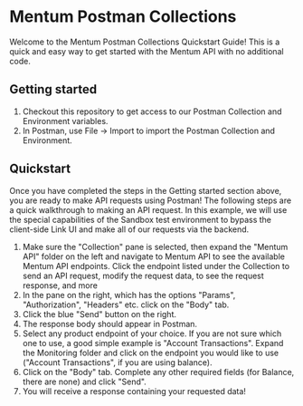 # Mentum Postman Collections

Welcome to the Mentum Postman Collections Quickstart Guide! This is a quick and easy way to get started with the Mentum API with no additional code.

## Getting started

1. Checkout this repository to get access to our Postman Collection and Environment variables.
2. In Postman, use File → Import to import the Postman Collection and Environment.

## Quickstart

Once you have completed the steps in the Getting started section above, you are ready to make API requests using Postman! The following steps are a quick walkthrough to making an API request. In this example, we will use the special capabilities of the Sandbox test environment to bypass the client-side Link UI and make all of our requests via the backend.

1. Make sure the "Collection" pane is selected, then expand the "Mentum API" folder on the left and navigate to Mentum API to see the available Mentum API endpoints. Click the endpoint listed under the Collection to send an API request, modify the request data, to see the request response, and more
2. In the pane on the right, which has the options "Params", "Authorization", "Headers" etc. click on the "Body" tab.
3. Click the blue "Send" button on the right.
4. The response body should appear in Postman.
5. Select any product endpoint of your choice. If you are not sure which one to use, a good simple example is "Account Transactions". Expand the Monitoring folder and click on the endpoint you would like to use ("Account Transactions", if you are using balance).
6. Click on the "Body" tab. Complete any other required fields (for Balance, there are none) and click "Send".
7. You will receive a response containing your requested data!
